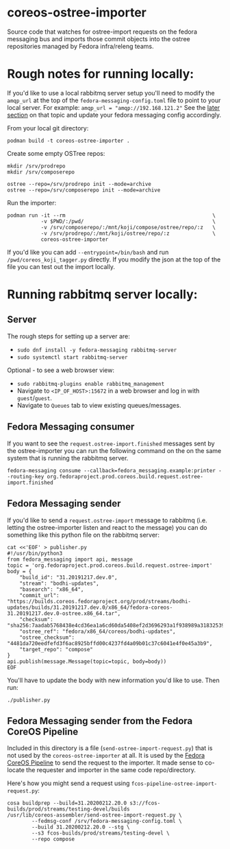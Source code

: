 # coreos-ostree-importer

Source code that watches for ostree-import requests on the fedora
messaging bus and imports those commit objects into the ostree
repositories managed by Fedora infra/releng teams. 

# Rough notes for running locally:

If you'd like to use a local rabbitmq server setup you'll need to modify the
`amqp_url` at the top of the `fedora-messaging-config.toml` file
to point to your local server. For example: `amqp_url = "amqp://192.168.121.2"`
See the [later section](#running-rabbitmq-server-locally)
on that topic and update your fedora messaging config accordingly.

From your local git directory:

```
podman build -t coreos-ostree-importer .
```

Create some empty OSTree repos:

```
mkdir /srv/prodrepo
mkdir /srv/composerepo

ostree --repo=/srv/prodrepo init --mode=archive 
ostree --repo=/srv/composerepo init --mode=archive
```

Run the importer:

```
podman run -it --rm                                                \
           -v $PWD/:/pwd/                                          \
           -v /srv/composerepo/:/mnt/koji/compose/ostree/repo/:z   \
           -v /srv/prodrepo/:/mnt/koji/ostree/repo/:z              \
           coreos-ostree-importer
```


If you'd like you can add `--entrypoint=/bin/bash` and run 
`/pwd/coreos_koji_tagger.py` directly. If you modify the json at the top
of the file you can test out the import locally.


# Running rabbitmq server locally:


## Server

The rough steps for setting up a server are: 

- `sudo dnf install -y fedora-messaging rabbitmq-server`
- `sudo systemctl start rabbitmq-server`

Optional - to see a web browser view:

- `sudo rabbitmq-plugins enable rabbitmq_management`
- Navigate to `<IP_OF_HOST>:15672` in a web browser and log in with `guest`/`guest`. 
- Navigate to `Queues` tab to view existing queues/messages.

## Fedora Messaging consumer

If you want to see the `request.ostree-import.finished` messages sent by the ostree-importer
you can run the following command on the on the same system that is running the rabbitmq server.

```
fedora-messaging consume --callback=fedora_messaging.example:printer --routing-key org.fedoraproject.prod.coreos.build.request.ostree-import.finished
```

## Fedora Messaging sender

If you'd like to send a `request.ostree-import` message to rabbitmq (i.e. letting the
ostree-importer listen and react to the message) you can do something like this python file
on the rabbitmq server:

```
cat <<'EOF' > publisher.py
#!/usr/bin/python3
from fedora_messaging import api, message
topic = 'org.fedoraproject.prod.coreos.build.request.ostree-import'
body = {
    "build_id": "31.20191217.dev.0",
    "stream": "bodhi-updates",
    "basearch": "x86_64",
    "commit_url": "https://builds.coreos.fedoraproject.org/prod/streams/bodhi-updates/builds/31.20191217.dev.0/x86_64/fedora-coreos-31.20191217.dev.0-ostree.x86_64.tar",
    "checksum": "sha256:7aadab5768438e4cd36ea1a6cd60da5408ef2d3696293a1f938989a318325390",
    "ostree_ref": "fedora/x86_64/coreos/bodhi-updates",
    "ostree_checksum": "4481da720eedfefd3f6ac8925bffd00c4237fd4a09b01c37c6041e4f0e45a3b9",
    "target_repo": "compose"
}
api.publish(message.Message(topic=topic, body=body))
EOF
```

You'll have to update the body with new information you'd like to use. Then run:

```
./publisher.py
```

## Fedora Messaging sender from the Fedora CoreOS Pipeline

Included in this directory is a file (`send-ostree-import-request.py`)
that is not used by the `coreos-ostree-importer`
at all. It is used by the
[Fedora CoreOS Pipeline](https://github.com/coreos/fedora-coreos-pipeline.git)
to send the request to the importer. It made sense to co-locate the
requester and importer in the same code repo/directory.

Here's how you might send a request using `fcos-pipeline-ostree-import-request.py`: 


```
cosa buildprep --build=31.20200212.20.0 s3://fcos-builds/prod/streams/testing-devel/builds
/usr/lib/coreos-assembler/send-ostree-import-request.py \
        --fedmsg-conf /srv/fedora-messaging-config.toml \
        --build 31.20200212.20.0 --stg \
        --s3 fcos-builds/prod/streams/testing-devel \
        --repo compose
```
